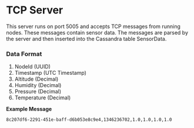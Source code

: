 # TCP Server
This server runs on port 5005 and accepts TCP messages from running nodes. These messages contain sensor data. The messages are parsed by the server and then inserted into the Cassandra table SensorData.

### Data Format
1. NodeId (UUID)
2. Timestamp (UTC Timestamp)
3. Altitude (Decimal)
4. Humidity (Decimal)
5. Pressure (Decimal)
6. Temperature (Decimal)

**Example Message**
```
8c207df6-2291-451e-baff-d6b053e8c9e4,1346236702,1.0,1.0,1.0,1.0
```



